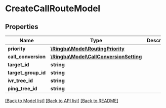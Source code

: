 # CreateCallRouteModel

## Properties
Name | Type | Description | Notes
------------ | ------------- | ------------- | -------------
**priority** | [**\Ringba\Model\RoutingPriority**](RoutingPriority.md) |  | 
**call_conversion** | [**\Ringba\Model\CallConversionSetting**](CallConversionSetting.md) |  | 
**target_id** | **string** |  | [optional] 
**target_group_id** | **string** |  | [optional] 
**ivr_tree_id** | **string** |  | [optional] 
**ping_tree_id** | **string** |  | [optional] 

[[Back to Model list]](../README.md#documentation-for-models) [[Back to API list]](../README.md#documentation-for-api-endpoints) [[Back to README]](../README.md)


